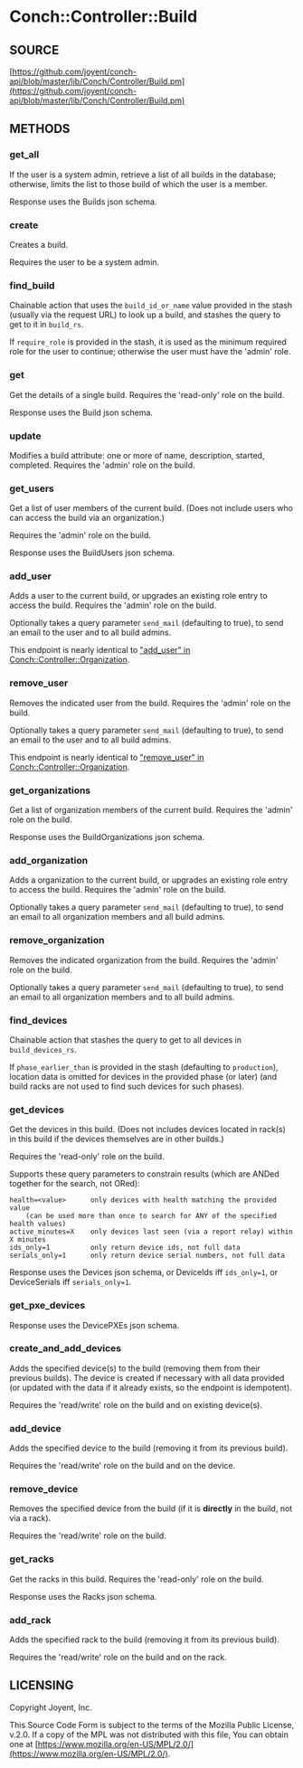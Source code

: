 # Conch::Controller::Build

## SOURCE

[https://github.com/joyent/conch-api/blob/master/lib/Conch/Controller/Build.pm](https://github.com/joyent/conch-api/blob/master/lib/Conch/Controller/Build.pm)

## METHODS

### get\_all

If the user is a system admin, retrieve a list of all builds in the database; otherwise,
limits the list to those build of which the user is a member.

Response uses the Builds json schema.

### create

Creates a build.

Requires the user to be a system admin.

### find\_build

Chainable action that uses the `build_id_or_name` value provided in the stash (usually via the
request URL) to look up a build, and stashes the query to get to it in `build_rs`.

If `require_role` is provided in the stash, it is used as the minimum required role for the user to
continue; otherwise the user must have the 'admin' role.

### get

Get the details of a single build.
Requires the 'read-only' role on the build.

Response uses the Build json schema.

### update

Modifies a build attribute: one or more of name, description, started, completed.
Requires the 'admin' role on the build.

### get\_users

Get a list of user members of the current build. (Does not include users who can access the
build via an organization.)

Requires the 'admin' role on the build.

Response uses the BuildUsers json schema.

### add\_user

Adds a user to the current build, or upgrades an existing role entry to access the build.
Requires the 'admin' role on the build.

Optionally takes a query parameter `send_mail` (defaulting to true), to send an email
to the user and to all build admins.

This endpoint is nearly identical to ["add\_user" in Conch::Controller::Organization](../modules/Conch%3A%3AController%3A%3AOrganization#add_user).

### remove\_user

Removes the indicated user from the build.
Requires the 'admin' role on the build.

Optionally takes a query parameter `send_mail` (defaulting to true), to send an email
to the user and to all build admins.

This endpoint is nearly identical to ["remove\_user" in Conch::Controller::Organization](../modules/Conch%3A%3AController%3A%3AOrganization#remove_user).

### get\_organizations

Get a list of organization members of the current build.
Requires the 'admin' role on the build.

Response uses the BuildOrganizations json schema.

### add\_organization

Adds a organization to the current build, or upgrades an existing role entry to access the
build.
Requires the 'admin' role on the build.

Optionally takes a query parameter `send_mail` (defaulting to true), to send an email
to all organization members and all build admins.

### remove\_organization

Removes the indicated organization from the build.
Requires the 'admin' role on the build.

Optionally takes a query parameter `send_mail` (defaulting to true), to send an email
to all organization members and to all build admins.

### find\_devices

Chainable action that stashes the query to get to all devices in `build_devices_rs`.

If `phase_earlier_than` is provided in the stash (defaulting to `production`), location data is
omitted for devices in the provided phase (or later) (and build racks are not used to find such
devices for such phases).

### get\_devices

Get the devices in this build. (Does not includes devices located in rack(s) in this build if
the devices themselves are in other builds.)

Requires the 'read-only' role on the build.

Supports these query parameters to constrain results (which are ANDed together for the search,
not ORed):

```
health=<value>      only devices with health matching the provided value
    (can be used more than once to search for ANY of the specified health values)
active_minutes=X    only devices last seen (via a report relay) within X minutes
ids_only=1          only return device ids, not full data
serials_only=1      only return device serial numbers, not full data
```

Response uses the Devices json schema, or DeviceIds iff `ids_only=1`, or DeviceSerials iff
`serials_only=1`.

### get\_pxe\_devices

Response uses the DevicePXEs json schema.

### create\_and\_add\_devices

Adds the specified device(s) to the build (removing them from their previous builds). The
device is created if necessary with all data provided (or updated with the data if it already
exists, so the endpoint is idempotent).

Requires the 'read/write' role on the build and on existing device(s).

### add\_device

Adds the specified device to the build (removing it from its previous build).

Requires the 'read/write' role on the build and on the device.

### remove\_device

Removes the specified device from the build (if it is **directly** in the build, not via a rack).

Requires the 'read/write' role on the build.

### get\_racks

Get the racks in this build.
Requires the 'read-only' role on the build.

Response uses the Racks json schema.

### add\_rack

Adds the specified rack to the build (removing it from its previous build).

Requires the 'read/write' role on the build and on the rack.

## LICENSING

Copyright Joyent, Inc.

This Source Code Form is subject to the terms of the Mozilla Public License,
v.2.0. If a copy of the MPL was not distributed with this file, You can obtain
one at [https://www.mozilla.org/en-US/MPL/2.0/](https://www.mozilla.org/en-US/MPL/2.0/).
